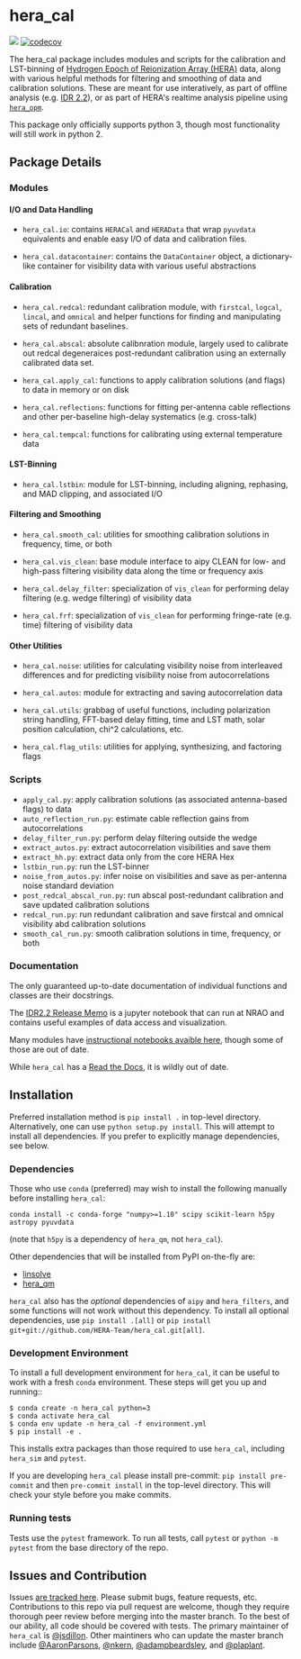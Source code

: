 # hera_cal
[![](https://github.com/HERA-Team/hera_cal/workflows/Run%20Tests/badge.svg?branch=master)](https://github.com/HERA-Team/hera_cal/actions)
[![codecov](https://codecov.io/gh/HERA-Team/hera_cal/branch/master/graph/badge.svg)](https://codecov.io/gh/HERA-Team/hera_cal)


The hera_cal package includes modules and scripts for the calibration and LST-binning of [Hydrogen Epoch of Reionization Array (HERA)](http://reionization.org/) data, along with various helpful methods for filtering and smoothing of data and calibration solutions. These are meant for use interatively, as part of offline analysis (e.g. [IDR 2.2](http://reionization.org/manual_uploads/HERA069_IDR2.2_Memo_v2.html)), or as part of HERA's realtime analysis pipeline using [`hera_opm`](https://github.com/HERA-Team/hera_opm/).

This package only officially supports python 3, though most functionality will still work in python 2.

## Package Details

### Modules


#### I/O and Data Handling

* `hera_cal.io`: contains `HERACal` and `HERAData` that wrap `pyuvdata` equivalents and enable easy I/O of data and calibration files.

* `hera_cal.datacontainer`: contains the `DataContainer` object, a dictionary-like container for visibility data with various useful abstractions

#### Calibration

* `hera_cal.redcal`: redundant calibration module, with `firstcal`, `logcal`, `lincal`, and `omnical` and helper functions for finding and manipulating sets of redundant baselines.

* `hera_cal.abscal`: absolute calibnration module, largely used to calibrate out redcal degeneraices post-redundant calibration using an externally calibrated data set.

* `hera_cal.apply_cal`: functions to apply calibration solutions (and flags) to data in memory or on disk

* `hera_cal.reflections`: functions for fitting per-antenna cable reflections and other per-baseline high-delay systematics (e.g. cross-talk)

* `hera_cal.tempcal`: functions for calibrating using external temperature data


#### LST-Binning

* `hera_cal.lstbin`: module for LST-binning, including aligning, rephasing, and MAD clipping, and associated I/O


#### Filtering and Smoothing

* `hera_cal.smooth_cal`: utilities for smoothing calibration solutions in frequency, time, or both

* `hera_cal.vis_clean`: base module interface to aipy CLEAN for low- and high-pass filtering visibility data along the time or frequency axis

* `hera_cal.delay_filter`: specialization of `vis_clean` for performing delay filtering (e.g. wedge filtering) of visibility data

* `hera_cal.frf`: specialization of `vis_clean` for performing fringe-rate (e.g. time) filtering of visibility data

#### Other Utilities

* `hera_cal.noise`: utilities for calculating visibility noise from interleaved differences and for predicting visibility noise from autocorrelations

* `hera_cal.autos`: module for extracting and saving autocorrelation data

* `hera_cal.utils`: grabbag of useful functions, including polarization string handling, FFT-based delay fitting, time and LST math, solar position calculation, chi^2 calculations, etc.

* `hera_cal.flag_utils`: utilities for applying, synthesizing, and factoring flags


### Scripts


* `apply_cal.py`: apply calibration solutions (as associated antenna-based flags) to data
* `auto_reflection_run.py`: estimate cable reflection gains from autocorrelations
* `delay_filter_run.py`: perform delay filtering outside the wedge
* `extract_autos.py`: extract autocorrelation visibilities and save them
* `extract_hh.py`: extract data only from the core HERA Hex
* `lstbin_run.py`: run the LST-binner
* `noise_from_autos.py`: infer noise on visibilities and save as per-antenna noise standard deviation
* `post_redcal_abscal_run.py`: run abscal post-redundant calibration and save updated calibration solutions
* `redcal_run.py`: run redundant calibration and save firstcal and omnical visibility abd calibration solutions
* `smooth_cal_run.py`: smooth calibration solutions in time, frequency, or both

### Documentation

The only guaranteed up-to-date documentation of individual functions and classes are their docstrings.

The [IDR2.2 Release Memo](https://github.com/HERA-Team/hera_sandbox/blob/master/jsd/IDR2_2/IDR2.2_Memo.ipynb) is a jupyter notebook that can run at NRAO and contains useful examples of data access and visualization.

Many modules have [instructional notebooks avaible here](../tree/master/scripts/notebooks), though some of those are out of date.

While `hera_cal` has a [Read the Docs](http://hera_cal.readthedocs.io/en/latest/), it is wildly out of date.


## Installation
Preferred installation method is `pip install .` in top-level directory. Alternatively,
one can use `python setup.py install`. This will attempt to install all dependencies.
If you prefer to explicitly manage dependencies, see below.

### Dependencies
Those who use `conda` (preferred) may wish to install the following manually before
installing `hera_cal`:

`conda install -c conda-forge "numpy>=1.10" scipy scikit-learn h5py astropy pyuvdata`

(note that `h5py` is a dependency of `hera_qm`, not `hera_cal`).

Other dependencies that will be installed from PyPI on-the-fly are:
* [linsolve](https://github.com/HERA-Team/linsolve)
* [hera_qm](https://github.com/HERA-Team/hera_qm)

`hera_cal` also has the _optional_ dependencies of `aipy` and `hera_filters`, and some
functions will not work without this dependency. To install all optional dependencies, use
`pip install .[all]` or `pip install git+git://github.com/HERA-Team/hera_cal.git[all]`.

### Development Environment
To install a full development environment for `hera_cal`, it can be useful to work with
a fresh `conda` environment. These steps will get you up and running::

    $ conda create -n hera_cal python=3
    $ conda activate hera_cal
    $ conda env update -n hera_cal -f environment.yml
    $ pip install -e .

This installs extra packages than those required to use `hera_cal`, including `hera_sim`
and `pytest`.

If you are developing `hera_cal` please install pre-commit: `pip install pre-commit` and
then `pre-commit install` in the top-level directory. This will check your style before
you make commits.

### Running tests
Tests use the `pytest` framework. To run all tests, call `pytest` or
`python -m pytest` from the base directory of the repo.

## Issues and Contribution

Issues [are tracked here](https://github.com/HERA-Team/hera_cal/issues). Please submit bugs, feature requests, etc. Contributions to this repo via pull request are welcome, though they require thorough peer review before merging into the master branch. To the best of our ability, all code should be covered with tests. The primary maintainer of `hera_cal` is [@jsdillon](https://github.com/jsdillon). Other maintiners who can update the master branch include [@AaronParsons](https://github.com/AaronParsons), [@nkern](https://github.com/nkern), [@adampbeardsley](https://github.com/adampbeardsley), and [@plaplant](https://github.com/plaplant).
